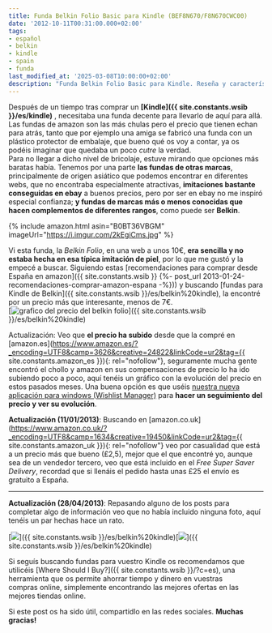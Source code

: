 ```yaml
---
title: Funda Belkin Folio Basic para Kindle (BEF8N670/F8N670CWC00)
date: '2012-10-11T00:31:00.000+02:00'
tags:
- español
- belkin
- kindle
- spain
- funda
last_modified_at: '2025-03-08T10:00:00+02:00'
description: "Funda Belkin Folio Basic para Kindle. Reseña y características. Una descripción general y evaluación de la funda Belkin Folio Basic para lectores Kindle"
---
```


Después de un tiempo tras comprar un **[Kindle]({{ site.constants.wsib }}/es/kindle)** , necesitaba una funda decente para llevarlo de aquí para allá. Las fundas de amazon son las más chulas pero el precio que tienen echan para atrás, tanto que por ejemplo una amiga se fabricó una funda con un plástico protector de embalaje, que bueno qué os voy a contar, ya os podéis imaginar que quedaba un poco _cutre_ la verdad.  
Para no llegar a dicho nivel de bricolaje, estuve mirando que opciones más baratas había. Tenemos por una parte **las fundas de otras marcas**, principalmente de origen asiático que podemos encontrar en diferentes webs, que no encontraba especialmente atractivas, **imitaciones bastante conseguidas en ebay** a buenos precios, pero por ser en ebay no me inspiró especial confianza; **y fundas de marcas más o menos conocidas que hacen complementos de diferentes rangos**, como puede ser **Belkin**. 

{% include amazon.html asin="B0BT36VBGM" imageUrl="https://i.imgur.com/2kEgiCms.jpg" %}
  
Vi esta funda, la _Belkin Folio_, en una web a unos 10€, **era sencilla y no estaba hecha en esa típica imitación de piel**, por lo que me gustó y la empecé a buscar. Siguiendo estas [recomendaciones para comprar desde España en amazon]({{ site.constants.wsib }} {%- post_url 2013-01-24-recomendaciones-comprar-amazon-espana -%})) y buscando [fundas para Kindle de Belkin]({{ site.constants.wsib }}/es/belkin%20kindle), la encontré por un precio más que interesante, menos de 7€.  
 [![grafico del precio del belkin folio](https://1.bp.blogspot.com/-RZjkCbgCvIE/UOsHiyladbI/AAAAAAAAALE/04SlboKbkFU/s320/Funda+belkin+folio+basic+para+kindle+(BEF8N670).png "belkin folio price graph")]({{ site.constants.wsib }}/es/belkin%20kindle)
 
 Actualización: Veo que **el precio ha subido** desde que la compré en [amazon.es](https://www.amazon.es/?_encoding=UTF8&camp=3626&creative=24822&linkCode=ur2&tag={{ site.constants.amazon_es }}){: rel="nofollow"}, seguramente mucha gente encontró el chollo y amazon en sus compensaciones de precio lo ha ido subiendo poco a poco, aquí tenéis un gráfico con la evolución del precio en estos pasados meses. Una buena opción es que uséis [nuestra nueva aplicación para windows (Wishlist Manager)](https://wmhomepage.apphb.com/) para **hacer un seguimiento del precio y ver su evolución**.  
  
**Actualización (11/01/2013)**: Buscando en [amazon.co.uk](https://www.amazon.co.uk/?_encoding=UTF8&camp=1634&creative=19450&linkCode=ur2&tag={{ site.constants.amazon_uk }}){: rel="nofollow"} veo por casualidad que está a un precio más que bueno (£2,5), mejor que el que encontré yo, aunque sea de un vendedor tercero, veo que está incluido en el _Free Super Saver Delivery_, recordad que si llenáis el pedido hasta unas £25 el envío es gratuito a España.  

* * *

**Actualización (28/04/2013)**: Repasando alguno de los posts para completar algo de información veo que no había incluido ninguna foto, aquí tenéis un par hechas hace un rato.  
  
 [![](https://2.bp.blogspot.com/-iVItke2vkPQ/UX1zEx6HdUI/AAAAAAAAAVE/HMjDFTGXCgw/s200/kindle+cover+open.jpg)]({{ site.constants.wsib }}/es/belkin%20kindle)[![](https://2.bp.blogspot.com/-AOAhQoUdjGs/UX1zDWuQk4I/AAAAAAAAAU8/-1pUjVV-Olg/s200/kindle+cover+closed.jpg)]({{ site.constants.wsib }}/es/belkin%20kindle)

Si seguís buscando fundas para vuestro Kindle os recomendamos que utilicéis [Where Should I Buy?]({{ site.constants.wsib }}/?c=es), una herramienta que os permite ahorrar tiempo y dinero en vuestras compras online, simplemente encontrando las mejores ofertas en las mejores tiendas online.  
  
Si este post os ha sido útil, compartidlo en las redes sociales. **Muchas gracias!**  
